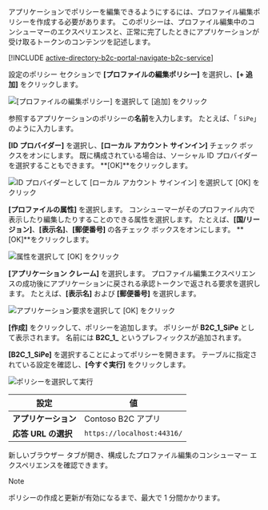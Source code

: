 アプリケーションでポリシーを編集できるようにするには、プロファイル編集ポリシーを作成する必要があります。 このポリシーは、プロファイル編集中のコンシューマーのエクスペリエンスと、正常に完了したときにアプリケーションが受け取るトークンのコンテンツを記述します。

[!INCLUDE [active-directory-b2c-portal-navigate-b2c-service](active-directory-b2c-portal-navigate-b2c-service.md)]

設定のポリシー セクションで **[プロファイルの編集ポリシー]** を選択し、**[+ 追加]** をクリックします。

![[プロファイルの編集ポリシー] を選択して [追加] をクリック](media/active-directory-b2c-create-profile-editing-policy/add-b2c-editing-policy.png)

参照するアプリケーションのポリシーの**名前**を入力します。 たとえば、「 `SiPe`」のように入力します。

**[ID プロバイダー]** を選択し、**[ローカル アカウント サインイン]** チェック ボックスをオンにします。 既に構成されている場合は、ソーシャル ID プロバイダーを選択することもできます。 **[OK]**をクリックします。

![ID プロバイダーとして [ローカル アカウント サインイン] を選択して [OK] をクリック](media/active-directory-b2c-create-profile-editing-policy/add-b2c-editing-identity-providers.png)

**[プロファイルの属性]** を選択します。 コンシューマーがそのプロファイル内で表示したり編集したりすることのできる属性を選択します。 たとえば、**[国/リージョン]**、**[表示名]**、**[郵便番号]** の各チェック ボックスをオンにします。 **[OK]**をクリックします。

![属性を選択して [OK] をクリック](media/active-directory-b2c-create-profile-editing-policy/add-b2c-editing-attributes.png)

**[アプリケーション クレーム]** を選択します。 プロファイル編集エクスペリエンスの成功後にアプリケーションに戻される承認トークンで返される要求を選択します。 たとえば、**[表示名]** および **[郵便番号]** を選択します。

![アプリケーション要求を選択して [OK] をクリック](media/active-directory-b2c-create-profile-editing-policy/add-b2c-editing-application-claims.png)

**[作成]** をクリックして、ポリシーを追加します。 ポリシーが **B2C_1_SiPe** として表示されます。 名前には **B2C_1_** というプレフィックスが追加されます。

**[B2C_1_SiPe]** を選択することによってポリシーを開きます。 テーブルに指定されている設定を確認し、**[今すぐ実行]** をクリックします。

![ポリシーを選択して実行](media/active-directory-b2c-create-profile-editing-policy/run-b2c-editing-policy.png)

| 設定      | 値  |
| ------------ | ------ |
| **アプリケーション** | Contoso B2C アプリ |
| **応答 URL の選択** | `https://localhost:44316/` |

新しいブラウザー タブが開き、構成したプロファイル編集のコンシューマー エクスペリエンスを確認できます。

> [!NOTE]
> ポリシーの作成と更新が有効になるまで、最大で 1 分間かかります。
>